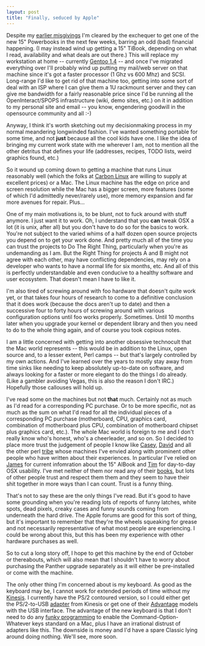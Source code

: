 ```yaml
---
layout: post
title: "Finally, seduced by Apple"
---
```




Despite my <a
href="/2003/03/18/note_to_future_self_on_apples.html">earlier
misgivings</a> I'm cleared by the exchequer to get one of the new 15" Powerbooks in the
next few weeks, barring an odd (bad) financial happening. (I may
instead wind up getting a 15" TiBook, depending on what I read, availability and what deals are out there.)  This will replace my workstation at home -- currently <a
href="/2003/05/04/upgrading_gentoo_to_14.html">Gentoo 1.4</a> --
and once I've migrated everything over I'll probably wind up putting
my mail/web server on that machine since it's got a faster processor
(1 Ghz vs 600 Mhz) and SCSI. Long-range I'd like to get rid of that
machine too, getting into some sort of deal with an ISP where I can
give them a 1U rackmount server and they can give me bandwidth for a
fairly reasonable price since I'd be running all the
OpenInteract/SPOPS infrastructure (wiki, demo sites, etc.) on it in
addition to my personal site and email -- you know, engendering
goodwill in the opensource community and all :-)

<p>Anyway, I think it's worth sketching out my decisionmaking process
in my normal meandering longwinded fashion. I've wanted something
portable for some time, and not <b>just</b> because all the cool kids
have one. I like the idea of bringing my current work state with me
wherever I am, not to mention all the other detritus that defines your
life (addresses, recipes, TODO lists, weird graphics found, etc.)</p>

<p>So it wound up coming down to getting a machine that runs Linux
reasonably well (which the folks at <a
href="http://carbonlinux.com/osc/">Carbon Linux</a> are willing to
supply at excellent prices) or a Mac. The Linux machine has the edge
on price and screen resolution while the Mac has a bigger screen, more
features (some of which I'd admittedly never/rarely use), more memory
expansion and far more avenues for repair. Plus...</p>

<p>One of my main motivations is, to be blunt, not to fuck around with
stuff anymore. I just want it to work. Oh, I understand that you
<b>can</b> tweak OSX a lot (it is unix, after all) but you don't have
to do so for the basics to work. You're not subject to the varied whims of a half dozen open source projects you depend on to get your work done. And pretty much all of the time you can trust the projects to Do The Right Thing, particularly when you're as undemanding as I am. But the Right Thing for projects A and B might not agree with each other, may have conflicting dependencies, may rely on a developer who wants to have a normal life for six months, etc. And all of this is perfectly understandable and even conducive to a healthy software and user ecosystem. That doesn't mean I have to like it.</p>

<p>I'm also tired of screwing around with foo hardware that doesn't quite work yet, or that takes four hours of research to come to a definitive conclusion that it does work (because the docs aren't up to date) and then a successive four to forty hours of screwing around with various configuration options until foo works properly. Sometimes. Until 10 months later when you upgrade your kernel or dependent library and then you need to do to the whole thing again, and of course you took copious notes.</p>

<p>I am a little concerned with getting into another obsessive
technocult that the Mac world represents -- this would be in addition to the Linux, open source and, to a lesser extent, Perl camps -- but that's largely controlled by my own actions. And I've learned over the years to mostly stay away from time sinks like needing to keep absolutely up-to-date on software, and always looking for a faster or more elegant to do the things I do already. (Like a gambler avoiding Vegas, this is also the reason I don't IRC.) Hopefully those callouses will hold up.</p>

<p>I've read some on the machines but not <b>that</b> much. Certainly
not as much as I'd read for a corresponding PC purchase. Or to be more
specific, not as much as the sum on what I'd read for all the
individual pieces of a corresponding PC purchase (motherboard, CPU,
graphics card, combination of motherboard plus CPU, combination of motherboard chipset plus graphics card, etc.). The whole Mac world is foreign to me and I don't really know who's honest, who's a cheerleader, and so on. So I decided to place more trust the judgement of people I know like <a href="http://www.caseywest.com/">Casey</a>, <a
href="http://www.davidhand.com/">David</a> and all the other perl <a
href="http://www.tbray.org/ongoing/When/200x/2003/10/12/FooTribe">tribe</a>
whose machines I've envied along with prominent other people who have
written about their experiences. In particular I've relied on <a
href="http://x180.net/Blog/Hardware/Apple/15AlumFirstLook.html">James</a>
for current infomration about the 15" AlBook and <a
href="http://www.tbray.org/ongoing/">Tim</a> for day-to-day OSX
usability. I've met neither of them nor read any of their <a
href="http://www.x180.net/Books/index.html">books</a>, but lots of
other people trust and respect them them and they seem to have their
shit together in more ways than I can count. Trust is a funny
thing.</p>

<p>That's not to say these are the only things I've read. But it's
good to have some grounding when you're reading lots of reports of
funny latches, white spots, dead pixels, creaky cases and funny sounds
coming from underneath the hard drive. The Apple forums are good for
this sort of thing, but it's important to remember that they're the
wheels squeaking for grease and not necessarily representative of what
most people are experiencing. I could be wrong about this, but this
has been my experience with other hardware purchases as well.</p>

<p>So to cut a long story off, I hope to get this machine by the
end of October or thereabouts, which will also mean that I shouldn't
have to worry about purchasing the Panther upgrade separately as it
will either be pre-installed or come with the machine.</p>

<p>The only other thing I'm concerned about is my keyboard. As good as
the keyboard may be, I cannot work for extended periods of time
without my <a
href="http://kinesis-ergo.com/contoured.htm">Kinesis</a>. I currently
have the PS/2 contoured version, so I could either get the PS/2-to-USB
<a href=""http://kinesis-ergo.com/usb-adap.htm>adapter</a> from
Kinesis or get one of their <a
href="http://kinesis-ergo.com/advantage.htm">Advantage</a> models with
the USB interface. The advantage of the new keyboard is that I don't
need to do any <a href="http://kinesis-ergo.com/usb-winkey.htm">funky
programming</a> to enable the Command-Option-Whatever keys standard on
a Mac, plus I have an irrational distrust of adapters like this. The
downside is money and I'd have a spare Classic lying around doing
nothing. We'll see, more soon.</p>


